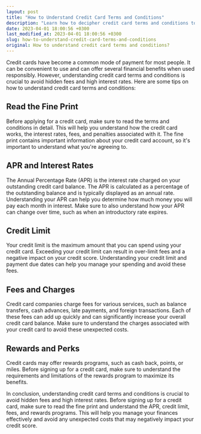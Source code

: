 ```yaml
---
layout: post
title: "How to Understand Credit Card Terms and Conditions"
description: "Learn how to decipher credit card terms and conditions to better manage your finances and avoid hidden fees and high interest rates."
date: 2023-04-01 18:00:56 +0300
last_modified_at: 2023-04-01 18:00:56 +0300
slug: how-to-understand-credit-card-terms-and-conditions
original: How to understand credit card terms and conditions?
---
```

Credit cards have become a common mode of payment for most people. It can be convenient to use and can offer several financial benefits when used responsibly. However, understanding credit card terms and conditions is crucial to avoid hidden fees and high interest rates. Here are some tips on how to understand credit card terms and conditions:

## Read the Fine Print

Before applying for a credit card, make sure to read the terms and conditions in detail. This will help you understand how the credit card works, the interest rates, fees, and penalties associated with it. The fine print contains important information about your credit card account, so it's important to understand what you're agreeing to.

## APR and Interest Rates

The Annual Percentage Rate (APR) is the interest rate charged on your outstanding credit card balance. The APR is calculated as a percentage of the outstanding balance and is typically displayed as an annual rate. Understanding your APR can help you determine how much money you will pay each month in interest. Make sure to also understand how your APR can change over time, such as when an introductory rate expires.

## Credit Limit

Your credit limit is the maximum amount that you can spend using your credit card. Exceeding your credit limit can result in over-limit fees and a negative impact on your credit score. Understanding your credit limit and payment due dates can help you manage your spending and avoid these fees.

## Fees and Charges

Credit card companies charge fees for various services, such as balance transfers, cash advances, late payments, and foreign transactions. Each of these fees can add up quickly and can significantly increase your overall credit card balance. Make sure to understand the charges associated with your credit card to avoid these unexpected costs.

## Rewards and Perks

Credit cards may offer rewards programs, such as cash back, points, or miles. Before signing up for a credit card, make sure to understand the requirements and limitations of the rewards program to maximize its benefits.

In conclusion, understanding credit card terms and conditions is crucial to avoid hidden fees and high interest rates. Before signing up for a credit card, make sure to read the fine print and understand the APR, credit limit, fees, and rewards programs. This will help you manage your finances effectively and avoid any unexpected costs that may negatively impact your credit score.